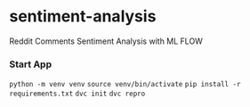 # sentiment-analysis
Reddit Comments Sentiment Analysis with ML FLOW

### Start App
```python -m venv venv```
```source venv/bin/activate```
```pip install -r requirements.txt```
```dvc init```
```dvc repro```
